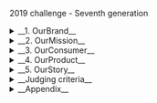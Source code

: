 2019 challenge - Seventh generation 
<details>
<summary> 
__1. OurBrand__
</summary>
Founded in 1988, Seventh Generation is a brand of difference!

For the past 30 years, we have been a brand with strong beliefs in the right of people and the planet.

We believe that company's value are as important as the product it makes. We know that plant-based products can provide the __efficacy__ you are looking for, and that products designed from renewable plant-based ingredients are sustainable option you are looking for.

> In our every deliberation, we must consider the impact of our decisions on the next seven generation. - from great law of the iroquois conderacy
we made a __promise__ the moment we named __our brand__
</details>
<details>
<summary> 
__2. OurMission__
</summary> 
To inspire a consumer revolution that nurtures the health of the next seven generations.
</details>
<details>
<summary> 
__3. OurConsumer__
</summary> 
## The mindful progessive
__The mindfull progressive__ care about the invironment and are mindful of their personal health. They see planetary and personal health as interconnected: "A healthy body & a healthy environment go hand-in-hand".
__The mindful progresssives are young & knowledgeable. They can be young progressive moms, new moms, millenial dads, progressive families, millenials without kids... who:
- Age from 25 to 49
- Locate mostly in urban and key cities
- Are conscious of environment & health-related issues
- Have a strong belief that deliberate, everyday choices add up to a big impact on the world.
</details>
<details>
<summary> 
__4. OurProduct__
</summary> 
Vietnam portfolio
Covering full range of Home Solutions: Dish Wash, Cleaning Spray, Detergent
## Unlocking the power of plants
### Safety first
We formulate using Seventh Generation Principle of Precaution Principle - if an ingredients has a suspected risk of causing harm to the public or to the environment, we avoid it.
### 97% plant based
We are providing that plants can be JUST as effective as their synthetic counterpart. Our products are certified USDA Biobased, which means they are plant-derived.
### Natural fragrance
All of our fragrances are made from high quality essential oils and botanical extracts, distiled __from real ingredients - nothing fake.__
### Plastic concious
Making products from material that have been used before & designing products that their materials can be used again. Our bottles are made from __PCR materials__ & our refill pack [pouch] are made from __recyclable materials.__ 
</details>
<details>
<summary> 
__5. OurStory__
</summary> 
We're not just a __Natural Brand__, we are a __Safer Brand__.
We're not just a brand that is 97% plant-based. We are also all about "safety". Safety is at the heart of our mix, of what we put inside every single product introduced to the customers.
Safe for the Human Health;
Safe for the Planet.
# YourChallenge
# TheBackground
1. Natural Market is getting cluttered & confusing
With the growth of nature and health-concious trend, an overwhelming number of brands and products are claiming and talking about "nature". That crowd & clutter make __Seventh Generation__ proposition not as strong as it should be.
2. Conventional Brands become dominant thanks to media power
Conventional Brands have media advantages with mass TV Investment, combining with Cross-screen media approach. Meanwhile, __Seventh Generation__ is using Digital-led &Targeted/Precision media approach only.
3. Targeted & seletive distribution model
As super premium product, __Seventh Generation__ is currently distributing on E-commerce and Modern Trade Channel at 3 key cities: HCM, Hanoi,Haiphong.
## How can seventh generation stand out from the crowd?
What solutions can we use to build & differentiate Seventh Generation as a "Safer Homecare Solution" or [Safer Choice], given the clutter & misleading nature-claimed market?
Deliverables: A digital-led marketing campaign to addresses the given challenge
KPIs: 100% awareness of Target Audience [LSM 10+, living in key cities], 10% conversion rate to trial stage
*Things to bear in mind: Our Brand Personality is progressive, genuinely optimistic, a determined advocate, WITHOUT taking ourselves too seriously & attacking other brands.
</details>

<details>
<summary> 
__Judging criteria__
</summary> 
45% insight identification
- What is the target audience we should choose to drive attention?
- What is their current behavior or/and tension that we can uniquely address? <br>
30% campaign idea
- How can Seventh Generation be their safer choice? What is the provocative element that we can drive attention & talk-ability?
- What idea can be translated to different sub-target audience groups?
- How can we deliver the safer choice in an appealing & impressive way? <br>
25% deployment plan
- How to deploy the campaign idea via digital touch points (Video platform, Social, Online PR/News, Partnership, Search...]?
- How can we drive precision approach for different sub-target audience groups?
- How to leverage data in execution and ensure to target them across funnels [from upper to lower]?
- When Video Ads, Display Ads, Social... become normal, how can we execute differently? <br>
</details>
<details>
<summary> 
__Appendix__
</summary> 
## Different kinds of mindful progresssives
### 1. Pregnant moms
- __Trigger__: Seek for safer & gentler alternatives to protect baby sensitive skin
- __Interests__: Pregnancy & baby care content, mom & baby items
### 2. Concern Alleviator
- __Trigger__: Skin allergy (redness, itch, rashes), avoid health issues, esp. cancer
- __Interests__: Allery & sensitive skin care, environment & health issues, clean eating
### 3. Millenial moms (kids < 3-year old)
- __Trigger__: seek for safer & gentler alternatives to protect baby's sensitive skin
- __Interests__: Pregnancy & baby care content, mom & baby items
### 4. Green-living Enthusiasts
- __Trigger__: Understand the importance of nature, love & protect the environment
- __Interests__: Environment-friendly products, environmental issues, green living/healthy lifestyles

Is it only 4? Nope. Let's explore more!
## Take a pause! Is "natural" the answer to "Safety"?
</details>
